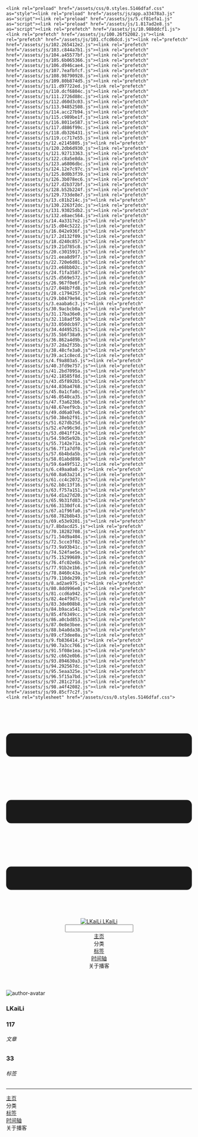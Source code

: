 <!DOCTYPE html>
<html lang="zh-CN">
  <head>
    <meta charset="utf-8">
    <meta name="viewport" content="width=device-width,initial-scale=1">
    <title>Other | LKaiLi</title>
    <meta name="generator" content="VuePress 1.8.2">
    <link rel="icon" href="https://pan.zealsay.com/blog/favicon.ico">
    <script language="javascript" type="text/javascript" src="https://cdn.bootcdn.net/ajax/libs/jquery/3.5.1/jquery.min.js"></script>
    <script language="javascript" type="text/javascript" src="/js/mouseClick.js"></script>
    <script>var _hmt = _hmt || [];
      (function() {
        var hm = document.createElement("script");
        hm.src = "https://hm.baidu.com/hm.js?61498f37b83812e7b85952d5feaaab47";
        var s = document.getElementsByTagName("script")[0]; 
        s.parentNode.insertBefore(hm, s);
      })();</script>
    <meta name="description" content="草 走 🤸 忽略">
    <meta name="viewport" content="width=device-width,initial-scale=1,user-scalable=no">
    
    <link rel="preload" href="/assets/css/0.styles.5146dfaf.css" as="style"><link rel="preload" href="/assets/js/app.a33478a3.js" as="script"><link rel="preload" href="/assets/js/5.cf81efa1.js" as="script"><link rel="preload" href="/assets/js/1.817ad2e8.js" as="script"><link rel="prefetch" href="/assets/js/10.988ddcf1.js"><link rel="prefetch" href="/assets/js/100.26f52082.js"><link rel="prefetch" href="/assets/js/101.cfcd6dcd.js"><link rel="prefetch" href="/assets/js/102.265412e2.js"><link rel="prefetch" href="/assets/js/103.c844a7b1.js"><link rel="prefetch" href="/assets/js/104.a45577bf.js"><link rel="prefetch" href="/assets/js/105.6b065366.js"><link rel="prefetch" href="/assets/js/106.d946cae4.js"><link rel="prefetch" href="/assets/js/107.7eafbfcf.js"><link rel="prefetch" href="/assets/js/108.98790928.js"><link rel="prefetch" href="/assets/js/109.80b874d5.js"><link rel="prefetch" href="/assets/js/11.d97722ed.js"><link rel="prefetch" href="/assets/js/110.dcf6804c.js"><link rel="prefetch" href="/assets/js/111.2726d88c.js"><link rel="prefetch" href="/assets/js/112.d60d3c03.js"><link rel="prefetch" href="/assets/js/113.94852508.js"><link rel="prefetch" href="/assets/js/114.acc27b94.js"><link rel="prefetch" href="/assets/js/115.c989be1f.js"><link rel="prefetch" href="/assets/js/116.8011e587.js"><link rel="prefetch" href="/assets/js/117.d886f99c.js"><link rel="prefetch" href="/assets/js/118.db326431.js"><link rel="prefetch" href="/assets/js/119.cc717e55.js"><link rel="prefetch" href="/assets/js/12.e2145805.js"><link rel="prefetch" href="/assets/js/120.2db6d930.js"><link rel="prefetch" href="/assets/js/121.92713363.js"><link rel="prefetch" href="/assets/js/122.c8a5e8da.js"><link rel="prefetch" href="/assets/js/123.a6806dbc.js"><link rel="prefetch" href="/assets/js/124.12e7c97c.js"><link rel="prefetch" href="/assets/js/125.8d0b3f39.js"><link rel="prefetch" href="/assets/js/126.3b078ec6.js"><link rel="prefetch" href="/assets/js/127.d2b372bf.js"><link rel="prefetch" href="/assets/js/128.b52b224f.js"><link rel="prefetch" href="/assets/js/129.733de8e7.js"><link rel="prefetch" href="/assets/js/13.c81b214c.js"><link rel="prefetch" href="/assets/js/130.2263f2dc.js"><link rel="prefetch" href="/assets/js/131.93025db2.js"><link rel="prefetch" href="/assets/js/132.e8aec564.js"><link rel="prefetch" href="/assets/js/14.4a3317e2.js"><link rel="prefetch" href="/assets/js/15.d04c5222.js"><link rel="prefetch" href="/assets/js/16.042e936f.js"><link rel="prefetch" href="/assets/js/17.2d132f09.js"><link rel="prefetch" href="/assets/js/18.d240c857.js"><link rel="prefetch" href="/assets/js/19.21d785c8.js"><link rel="prefetch" href="/assets/js/20.c3015917.js"><link rel="prefetch" href="/assets/js/21.eea8d9f7.js"><link rel="prefetch" href="/assets/js/22.720e6d01.js"><link rel="prefetch" href="/assets/js/23.e68bb02c.js"><link rel="prefetch" href="/assets/js/24.f1fa3587.js"><link rel="prefetch" href="/assets/js/25.d569e572.js"><link rel="prefetch" href="/assets/js/26.967f0e6f.js"><link rel="prefetch" href="/assets/js/27.048b7fd8.js"><link rel="prefetch" href="/assets/js/28.c1794257.js"><link rel="prefetch" href="/assets/js/29.b0479e94.js"><link rel="prefetch" href="/assets/js/3.eaaba6c3.js"><link rel="prefetch" href="/assets/js/30.9acbcb0a.js"><link rel="prefetch" href="/assets/js/31.17ba36e0.js"><link rel="prefetch" href="/assets/js/32.118adf50.js"><link rel="prefetch" href="/assets/js/33.050dcb97.js"><link rel="prefetch" href="/assets/js/34.4d495251.js"><link rel="prefetch" href="/assets/js/35.5b6f38a9.js"><link rel="prefetch" href="/assets/js/36.862a4d9b.js"><link rel="prefetch" href="/assets/js/37.2da2f35b.js"><link rel="prefetch" href="/assets/js/38.48cfe3a0.js"><link rel="prefetch" href="/assets/js/39.ac1c8ecd.js"><link rel="prefetch" href="/assets/js/4.f9a803a5.js"><link rel="prefetch" href="/assets/js/40.3fd9e757.js"><link rel="prefetch" href="/assets/js/41.2bd7095a.js"><link rel="prefetch" href="/assets/js/42.18585f8d.js"><link rel="prefetch" href="/assets/js/43.d5f892b5.js"><link rel="prefetch" href="/assets/js/44.836a4768.js"><link rel="prefetch" href="/assets/js/45.0a1cfa0c.js"><link rel="prefetch" href="/assets/js/46.0540ca35.js"><link rel="prefetch" href="/assets/js/47.f3a623b6.js"><link rel="prefetch" href="/assets/js/48.67eef9cb.js"><link rel="prefetch" href="/assets/js/49.dd6a07e6.js"><link rel="prefetch" href="/assets/js/50.38eb2f91.js"><link rel="prefetch" href="/assets/js/51.627db25d.js"><link rel="prefetch" href="/assets/js/52.e7e96c9d.js"><link rel="prefetch" href="/assets/js/53.d041ff24.js"><link rel="prefetch" href="/assets/js/54.59d5e92b.js"><link rel="prefetch" href="/assets/js/55.7142e71a.js"><link rel="prefetch" href="/assets/js/56.7f1a7df0.js"><link rel="prefetch" href="/assets/js/57.6b4bda5b.js"><link rel="prefetch" href="/assets/js/58.01abd898.js"><link rel="prefetch" href="/assets/js/59.6a49f512.js"><link rel="prefetch" href="/assets/js/6.c49aa0a0.js"><link rel="prefetch" href="/assets/js/60.8a63a214.js"><link rel="prefetch" href="/assets/js/61.cc4c2072.js"><link rel="prefetch" href="/assets/js/62.b8c13f16.js"><link rel="prefetch" href="/assets/js/63.f757a151.js"><link rel="prefetch" href="/assets/js/64.d1a27d20.js"><link rel="prefetch" href="/assets/js/65.9b31fd03.js"><link rel="prefetch" href="/assets/js/66.3130dfc4.js"><link rel="prefetch" href="/assets/js/67.a1f96fa0.js"><link rel="prefetch" href="/assets/js/68.782b8b43.js"><link rel="prefetch" href="/assets/js/69.e53e9201.js"><link rel="prefetch" href="/assets/js/7.8bdacd25.js"><link rel="prefetch" href="/assets/js/70.18282708.js"><link rel="prefetch" href="/assets/js/71.54d9a404.js"><link rel="prefetch" href="/assets/js/72.5cce3f02.js"><link rel="prefetch" href="/assets/js/73.9a93b41c.js"><link rel="prefetch" href="/assets/js/74.524fae5e.js"><link rel="prefetch" href="/assets/js/75.15299689.js"><link rel="prefetch" href="/assets/js/76.4fc02e6b.js"><link rel="prefetch" href="/assets/js/77.91b2e1b6.js"><link rel="prefetch" href="/assets/js/78.8460c43a.js"><link rel="prefetch" href="/assets/js/79.110de299.js"><link rel="prefetch" href="/assets/js/8.ad2ae975.js"><link rel="prefetch" href="/assets/js/80.8dd996e0.js"><link rel="prefetch" href="/assets/js/81.ccd6a942.js"><link rel="prefetch" href="/assets/js/82.4e4f9d7c.js"><link rel="prefetch" href="/assets/js/83.3de008b8.js"><link rel="prefetch" href="/assets/js/84.b9aca541.js"><link rel="prefetch" href="/assets/js/85.4f6349cc.js"><link rel="prefetch" href="/assets/js/86.a0cbd853.js"><link rel="prefetch" href="/assets/js/87.0e8e3bee.js"><link rel="prefetch" href="/assets/js/88.b4a0da38.js"><link rel="prefetch" href="/assets/js/89.cf3dee0a.js"><link rel="prefetch" href="/assets/js/9.fb836414.js"><link rel="prefetch" href="/assets/js/90.7a3cc766.js"><link rel="prefetch" href="/assets/js/91.5f08e1ea.js"><link rel="prefetch" href="/assets/js/92.c662e0b6.js"><link rel="prefetch" href="/assets/js/93.894630a3.js"><link rel="prefetch" href="/assets/js/94.292567dc.js"><link rel="prefetch" href="/assets/js/95.5eaa325e.js"><link rel="prefetch" href="/assets/js/96.5f15a7bd.js"><link rel="prefetch" href="/assets/js/97.281c271d.js"><link rel="prefetch" href="/assets/js/98.a4f42082.js"><link rel="prefetch" href="/assets/js/99.85cf7c2f.js">
    <link rel="stylesheet" href="/assets/css/0.styles.5146dfaf.css">
  </head>
  <body>
    <div id="app" data-server-rendered="true"><div class="theme-container no-sidebar" data-v-57e19720><div data-v-57e19720><div id="loader-wrapper" class="loading-wrapper" data-v-d48f4d20 data-v-57e19720 data-v-57e19720><div class="loader-main" data-v-d48f4d20><div data-v-d48f4d20></div><div data-v-d48f4d20></div><div data-v-d48f4d20></div><div data-v-d48f4d20></div></div> <!----> <!----></div> <div class="password-shadow password-wrapper-out" style="display:none;" data-v-89477f7e data-v-57e19720 data-v-57e19720><h3 class="title" style="display:none;" data-v-89477f7e data-v-89477f7e>LKaiLi</h3> <!----> <label id="box" class="inputBox" style="display:none;" data-v-89477f7e data-v-89477f7e><input type="password" value="" data-v-89477f7e> <span data-v-89477f7e>Konck! Knock!</span> <button data-v-89477f7e>OK</button></label> <div class="footer" style="display:none;" data-v-89477f7e data-v-89477f7e><span data-v-89477f7e><i class="iconfont reco-theme" data-v-89477f7e></i> <a target="blank" href="https://vuepress-theme-reco.recoluan.com" data-v-89477f7e>vuePress-theme-reco</a></span> <span data-v-89477f7e><i class="iconfont reco-copyright" data-v-89477f7e></i> <a data-v-89477f7e><span data-v-89477f7e>LKaiLi</span>
            
          <span data-v-89477f7e>2021  - </span>
          2022
        </a></span></div></div> <div class="hide" data-v-57e19720><div data-v-57e19720><div id="smart" class="wrapper-page" style="background-image:url(https://jinyanlong-1305883696.cos.ap-hongkong.myqcloud.com/banner_image/banner_1.jpg);background-position-x:center;background-position-y:center;background-size:cover;background-repeat-x:no-repeat;background-repeat-y:no-repeat;" data-v-57e19720><header class="navbar" data-v-57e19720><div class="sidebar-button"><svg xmlns="http://www.w3.org/2000/svg" aria-hidden="true" role="img" viewBox="0 0 448 512" class="icon"><path fill="currentColor" d="M436 124H12c-6.627 0-12-5.373-12-12V80c0-6.627 5.373-12 12-12h424c6.627 0 12 5.373 12 12v32c0 6.627-5.373 12-12 12zm0 160H12c-6.627 0-12-5.373-12-12v-32c0-6.627 5.373-12 12-12h424c6.627 0 12 5.373 12 12v32c0 6.627-5.373 12-12 12zm0 160H12c-6.627 0-12-5.373-12-12v-32c0-6.627 5.373-12 12-12h424c6.627 0 12 5.373 12 12v32c0 6.627-5.373 12-12 12z"></path></svg></div> <a href="/" class="home-link router-link-active"><img src="/logo.png" alt="LKaiLi" class="logo"> <span class="site-name">LKaiLi</span></a> <div class="links"><div id="dayNightSwitch" class="generalWrapper" data-v-32f44868><a class="click" data-v-32f44868><div class="onOff daySwitch" data-v-32f44868><div class="star star1" data-v-32f44868></div> <div class="star star2" data-v-32f44868></div> <div class="star star3" data-v-32f44868></div> <div class="star star4" data-v-32f44868></div> <div class="star star5" data-v-32f44868></div> <div class="star sky" data-v-32f44868></div> <div class="sunMoon" data-v-32f44868><div class="crater crater1" data-v-32f44868></div> <div class="crater crater2" data-v-32f44868></div> <div class="crater crater3" data-v-32f44868></div> <div class="cloud part1" data-v-32f44868></div> <div class="cloud part2" data-v-32f44868></div></div></div></a></div> <div class="search-box"><i class="iconfont reco-search"></i> <input aria-label="Search" autocomplete="off" spellcheck="false" value=""> <!----></div> <nav class="nav-links can-hide"><div class="nav-item"><a href="/" class="nav-link"><i class="iconfont reco-home"></i>
  主页
</a></div><div class="nav-item"><div class="dropdown-wrapper"><a class="dropdown-title"><span class="title"><i class="iconfont reco-category"></i>
      分类
    </span> <span class="arrow right"></span></a> <ul class="nav-dropdown" style="display:none;"><li class="dropdown-item"><!----> <a href="/categories/JavaScript/" class="nav-link"><i class="iconfont undefined"></i>
  JavaScript
</a></li><li class="dropdown-item"><!----> <a href="/categories/Vscode/" class="nav-link"><i class="iconfont undefined"></i>
  Vscode
</a></li><li class="dropdown-item"><!----> <a href="/categories/TypeScript/" class="nav-link"><i class="iconfont undefined"></i>
  TypeScript
</a></li><li class="dropdown-item"><!----> <a href="/categories/Vue/" class="nav-link"><i class="iconfont undefined"></i>
  Vue
</a></li><li class="dropdown-item"><!----> <a href="/categories/Vue3/" class="nav-link"><i class="iconfont undefined"></i>
  Vue3
</a></li><li class="dropdown-item"><!----> <a href="/categories/RABC/" class="nav-link"><i class="iconfont undefined"></i>
  RABC
</a></li><li class="dropdown-item"><!----> <a href="/categories/小程序/" class="nav-link"><i class="iconfont undefined"></i>
  小程序
</a></li><li class="dropdown-item"><!----> <a href="/categories/axios/" class="nav-link"><i class="iconfont undefined"></i>
  axios
</a></li><li class="dropdown-item"><!----> <a href="/categories/Css/" class="nav-link"><i class="iconfont undefined"></i>
  Css
</a></li><li class="dropdown-item"><!----> <a href="/categories/other/" class="nav-link"><i class="iconfont undefined"></i>
  other
</a></li><li class="dropdown-item"><!----> <a href="/categories/uniapp/" class="nav-link"><i class="iconfont undefined"></i>
  uniapp
</a></li><li class="dropdown-item"><!----> <a href="/categories/three.js/" class="nav-link"><i class="iconfont undefined"></i>
  three.js
</a></li><li class="dropdown-item"><!----> <a href="/categories/vue-element-admin/" class="nav-link"><i class="iconfont undefined"></i>
  vue-element-admin
</a></li></ul></div></div><div class="nav-item"><a href="/tag/" class="nav-link"><i class="iconfont reco-tag"></i>
  标签
</a></div><div class="nav-item"><a href="/timeline/" class="nav-link"><i class="iconfont reco-date"></i>
  时间轴
</a></div><div class="nav-item"><div class="dropdown-wrapper"><a class="dropdown-title"><span class="title"><i class="iconfont reco-other"></i>
      关于播客
    </span> <span class="arrow right"></span></a> <ul class="nav-dropdown" style="display:none;"><li class="dropdown-item"><!----> <a href="/about/" class="nav-link"><i class="iconfont reco-mail"></i>
  关于我
</a></li><li class="dropdown-item"><!----> <a href="/other/" class="nav-link"><i class="iconfont reco-account"></i>
  联系我
</a></li></ul></div></div> <!----></nav></div></header> <div class="sidebar-mask" data-v-57e19720></div> <aside class="sidebar" data-v-57e19720><div class="personal-info-wrapper" data-v-03833281 data-v-57e19720><img src="https://jinyanlong-1305883696.cos.ap-hongkong.myqcloud.com/my_cat.png" alt="author-avatar" class="personal-img" data-v-03833281> <h3 class="name" data-v-03833281>
    LKaiLi
  </h3> <div class="num" data-v-03833281><div data-v-03833281><h3 data-v-03833281>117</h3> <h6 data-v-03833281>文章</h6></div> <div data-v-03833281><h3 data-v-03833281>33</h3> <h6 data-v-03833281>标签</h6></div></div> <hr data-v-03833281></div> <nav class="nav-links"><div class="nav-item"><a href="/" class="nav-link"><i class="iconfont reco-home"></i>
  主页
</a></div><div class="nav-item"><div class="dropdown-wrapper"><a class="dropdown-title"><span class="title"><i class="iconfont reco-category"></i>
      分类
    </span> <span class="arrow right"></span></a> <ul class="nav-dropdown" style="display:none;"><li class="dropdown-item"><!----> <a href="/categories/JavaScript/" class="nav-link"><i class="iconfont undefined"></i>
  JavaScript
</a></li><li class="dropdown-item"><!----> <a href="/categories/Vscode/" class="nav-link"><i class="iconfont undefined"></i>
  Vscode
</a></li><li class="dropdown-item"><!----> <a href="/categories/TypeScript/" class="nav-link"><i class="iconfont undefined"></i>
  TypeScript
</a></li><li class="dropdown-item"><!----> <a href="/categories/Vue/" class="nav-link"><i class="iconfont undefined"></i>
  Vue
</a></li><li class="dropdown-item"><!----> <a href="/categories/Vue3/" class="nav-link"><i class="iconfont undefined"></i>
  Vue3
</a></li><li class="dropdown-item"><!----> <a href="/categories/RABC/" class="nav-link"><i class="iconfont undefined"></i>
  RABC
</a></li><li class="dropdown-item"><!----> <a href="/categories/小程序/" class="nav-link"><i class="iconfont undefined"></i>
  小程序
</a></li><li class="dropdown-item"><!----> <a href="/categories/axios/" class="nav-link"><i class="iconfont undefined"></i>
  axios
</a></li><li class="dropdown-item"><!----> <a href="/categories/Css/" class="nav-link"><i class="iconfont undefined"></i>
  Css
</a></li><li class="dropdown-item"><!----> <a href="/categories/other/" class="nav-link"><i class="iconfont undefined"></i>
  other
</a></li><li class="dropdown-item"><!----> <a href="/categories/uniapp/" class="nav-link"><i class="iconfont undefined"></i>
  uniapp
</a></li><li class="dropdown-item"><!----> <a href="/categories/three.js/" class="nav-link"><i class="iconfont undefined"></i>
  three.js
</a></li><li class="dropdown-item"><!----> <a href="/categories/vue-element-admin/" class="nav-link"><i class="iconfont undefined"></i>
  vue-element-admin
</a></li></ul></div></div><div class="nav-item"><a href="/tag/" class="nav-link"><i class="iconfont reco-tag"></i>
  标签
</a></div><div class="nav-item"><a href="/timeline/" class="nav-link"><i class="iconfont reco-date"></i>
  时间轴
</a></div><div class="nav-item"><div class="dropdown-wrapper"><a class="dropdown-title"><span class="title"><i class="iconfont reco-other"></i>
      关于播客
    </span> <span class="arrow right"></span></a> <ul class="nav-dropdown" style="display:none;"><li class="dropdown-item"><!----> <a href="/about/" class="nav-link"><i class="iconfont reco-mail"></i>
  关于我
</a></li><li class="dropdown-item"><!----> <a href="/other/" class="nav-link"><i class="iconfont reco-account"></i>
  联系我
</a></li></ul></div></div> <!----></nav> <!----> </aside> <div class="password-shadow password-wrapper-in" style="display:none;" data-v-89477f7e data-v-57e19720><h3 class="title" style="display:none;" data-v-89477f7e data-v-89477f7e>Other</h3> <!----> <label id="box" class="inputBox" style="display:none;" data-v-89477f7e data-v-89477f7e><input type="password" value="" data-v-89477f7e> <span data-v-89477f7e>Konck! Knock!</span> <button data-v-89477f7e>OK</button></label> <div class="footer" style="display:none;" data-v-89477f7e data-v-89477f7e><span data-v-89477f7e><i class="iconfont reco-theme" data-v-89477f7e></i> <a target="blank" href="https://vuepress-theme-reco.recoluan.com" data-v-89477f7e>vuePress-theme-reco</a></span> <span data-v-89477f7e><i class="iconfont reco-copyright" data-v-89477f7e></i> <a data-v-89477f7e><span data-v-89477f7e>LKaiLi</span>
            
          <span data-v-89477f7e>2021  - </span>
          2022
        </a></span></div></div></div> <div data-v-57e19720><main class="page" style="padding-right:0;"><div class="page-title" style="display:none;"><h1 class="title"></h1> <div class="page-info" data-v-0efa1f05><i class="iconfont reco-account" data-v-0efa1f05><span data-v-0efa1f05>LKaiLi</span></i> <!----> <i class="iconfont reco-eye" data-v-0efa1f05><span id="/blogs/other/第一篇文章.md" data-flag-title="Your Article Title" class="leancloud-visitors" data-v-0efa1f05><a class="leancloud-visitors-count" style="font-size:.9rem;font-weight:normal;color:#999;"></a></span></i> <!----></div></div> <!----> <footer class="page-edit" style="display:none;"><!----> <!----></footer> <!----> <!----> <!----></main> <!----></div></div></div></div></div><div class="global-ui"><div class="back-to-ceiling" style="right:1rem;bottom:6rem;width:2.5rem;height:2.5rem;border-radius:.25rem;line-height:2.5rem;display:none;" data-v-c6073ba8 data-v-c6073ba8><svg t="1574745035067" viewBox="0 0 1024 1024" version="1.1" xmlns="http://www.w3.org/2000/svg" p-id="5404" class="icon" data-v-c6073ba8><path d="M526.60727968 10.90185116a27.675 27.675 0 0 0-29.21455937 0c-131.36607665 82.28402758-218.69155461 228.01873535-218.69155402 394.07834331a462.20625001 462.20625001 0 0 0 5.36959153 69.94390903c1.00431239 6.55289093-0.34802892 13.13561351-3.76865779 18.80351572-32.63518765 54.11355614-51.75690182 118.55860487-51.7569018 187.94566865a371.06718723 371.06718723 0 0 0 11.50484808 91.98906777c6.53300375 25.50556257 41.68394495 28.14064038 52.69160883 4.22606766 17.37162448-37.73630017 42.14135425-72.50938081 72.80769204-103.21549295 2.18761121 3.04276886 4.15646224 6.24463696 6.40373557 9.22774369a1871.4375 1871.4375 0 0 0 140.04691725 5.34970492 1866.36093723 1866.36093723 0 0 0 140.04691723-5.34970492c2.24727335-2.98310674 4.21612437-6.18497483 6.3937923-9.2178004 30.66633723 30.70611158 55.4360664 65.4791928 72.80769147 103.21549355 11.00766384 23.91457269 46.15860503 21.27949489 52.69160879-4.22606768a371.15156223 371.15156223 0 0 0 11.514792-91.99901164c0-69.36717486-19.13165746-133.82216804-51.75690182-187.92578088-3.42062944-5.66790279-4.76302748-12.26056868-3.76865837-18.80351632a462.20625001 462.20625001 0 0 0 5.36959269-69.943909c-0.00994388-166.08943902-87.32547796-311.81420293-218.6915546-394.09823051zM605.93803103 357.87693858a93.93749974 93.93749974 0 1 1-187.89594924 6.1e-7 93.93749974 93.93749974 0 0 1 187.89594924-6.1e-7z" p-id="5405" data-v-c6073ba8></path><path d="M429.50777625 765.63860547C429.50777625 803.39355007 466.44236686 1000.39046097 512.00932183 1000.39046097c45.56695499 0 82.4922232-197.00623328 82.5015456-234.7518555 0-37.75494459-36.9345906-68.35043303-82.4922232-68.34111062-45.57627738-0.00932239-82.52019037 30.59548842-82.51086798 68.34111062z" p-id="5406" data-v-c6073ba8></path></svg></div><div></div><APlayer audio="" fixed="true" mini="true" theme="#647ea0" loop="loop" order="list" preload="auto" volume="0.3" mutex="true" lrc-type="0" list-folded="true" list-max-height="250" storage-name="vuepress-plugin-meting" id="aplayer-fixed"></APlayer><div id="goTop" class="hide-cat" data-v-bf92849a></div><div class="kanbanniang" data-v-5775ee02><div class="banniang-container" style="display:;" data-v-5775ee02><div class="messageBox" style="right:68px;bottom:190px;display:none;" data-v-5775ee02>
      欢迎来到 LKaiLi
    </div> <div class="operation" style="right:90px;bottom:40px;display:none;" data-v-5775ee02><i class="kbnfont kbn-ban-home ban-home" data-v-5775ee02></i> <i class="kbnfont kbn-ban-message message" data-v-5775ee02></i> <i class="kbnfont kbn-ban-close close" data-v-5775ee02></i> <a target="_blank" href="https://vuepress-theme-reco.recoluan.com/views/plugins/kanbanniang.html" data-v-5775ee02><i class="kbnfont kbn-ban-info info" data-v-5775ee02></i></a> <i class="kbnfont kbn-ban-theme skin" style="display:none;" data-v-5775ee02></i></div> <canvas id="banniang" width="120" height="322" class="live2d" style="right:90px;bottom:-20px;opacity:0.9;" data-v-5775ee02></canvas></div> <div class="showBanNiang" style="display:none;" data-v-5775ee02>
    看板娘
  </div></div></div></div>
    <script src="/assets/js/app.a33478a3.js" defer></script><script src="/assets/js/5.cf81efa1.js" defer></script><script src="/assets/js/1.817ad2e8.js" defer></script>
  </body>
</html>
